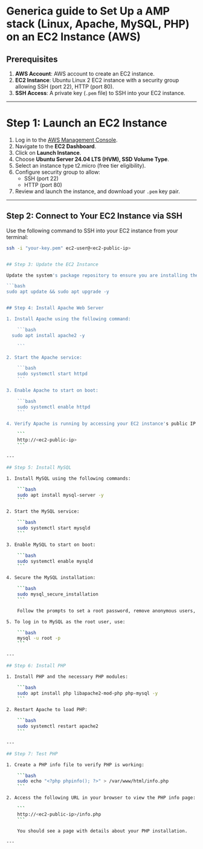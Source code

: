 # Generica guide to Set Up a AMP stack (Linux, Apache, MySQL, PHP) on an EC2 Instance (AWS)

## Prerequisites

1. **AWS Account**: AWS account to create an EC2 instance.
2. **EC2 Instance**: Ubuntu Linux 2 EC2 instance with a security group allowing SSH (port 22), HTTP (port 80).
3. **SSH Access**: A private key (`.pem` file) to SSH into your EC2 instance.

---

# Step 1: Launch an EC2 Instance

1. Log in to the [AWS Management Console](https://aws.amazon.com/console/).
2. Navigate to the **EC2 Dashboard**.
3. Click on **Launch Instance**.
4. Choose **Ubuntu Server 24.04 LTS (HVM), SSD Volume Type**.
5. Select an instance type t2.micro (free tier eligibility).
6. Configure security group to allow:
   - SSH (port 22)
   - HTTP (port 80)
7. Review and launch the instance, and download your `.pem` key pair.

---

## Step 2: Connect to Your EC2 Instance via SSH

Use the following command to SSH into your EC2 instance from your terminal:

```bash
ssh -i "your-key.pem" ec2-user@<ec2-public-ip>


## Step 3: Update the EC2 Instance

Update the system's package repository to ensure you are installing the latest versions of software:

```bash
sudo apt update && sudo apt upgrade -y


## Step 4: Install Apache Web Server

1. Install Apache using the following command:

    ```bash
  sudo apt install apache2 -y

    ```

2. Start the Apache service:

    ```bash
    sudo systemctl start httpd
    ```

3. Enable Apache to start on boot:

    ```bash
    sudo systemctl enable httpd
    ```

4. Verify Apache is running by accessing your EC2 instance's public IP address in your browser:

    ```
    http://<ec2-public-ip>
    ```

---

## Step 5: Install MySQL

1. Install MySQL using the following commands:

    ```bash
    sudo apt install mysql-server -y
    ```

2. Start the MySQL service:

    ```bash
    sudo systemctl start mysqld
    ```

3. Enable MySQL to start on boot:

    ```bash
    sudo systemctl enable mysqld
    ```

4. Secure the MySQL installation:

    ```bash
    sudo mysql_secure_installation
    ```

    Follow the prompts to set a root password, remove anonymous users, disable remote root login, and remove the test database.

5. To log in to MySQL as the root user, use:

    ```bash
    mysql -u root -p
    ```

---

## Step 6: Install PHP

1. Install PHP and the necessary PHP modules:

    ```bash
    sudo apt install php libapache2-mod-php php-mysql -y
    ```

2. Restart Apache to load PHP:

    ```bash
    sudo systemctl restart apache2
    ```

---

## Step 7: Test PHP

1. Create a PHP info file to verify PHP is working:

    ```bash
    sudo echo "<?php phpinfo(); ?>" > /var/www/html/info.php
    ```

2. Access the following URL in your browser to view the PHP info page:

    ```
    http://<ec2-public-ip>/info.php
    ```

    You should see a page with details about your PHP installation.

---
